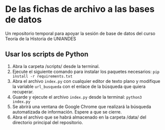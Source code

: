 # De las fichas de archivo a las bases de datos 
Un repositorio temporal para apoyar la sesión de base de datos del curso Teoría de la Historia de UNIANDES

## Usar los scripts de Python

1. Abra la carpeta /scripts/ desde la terminal.
2. Ejecute el siguiente comando para instalar los paquetes necesarios: `pip install -r requirements.txt`
3. Abra el archivo `index.py` con cualquier editor de texto plano y modifique la variable `url_busqueda` con el enlace de la búsqueda que quiera recuperar.
4. Guarde y ejecute el archivo `index.py` desde la terminal: `python3 index.py`
5. Se abrirá una ventana de Google Chrome que realizará la búsqueda automatizada de información. Espere a que se cierre.
6. Abra el archivo que se habrá almacenado en la carpeta /data/ del directorio principal del repositorio.

